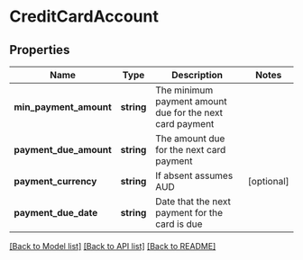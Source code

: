 # CreditCardAccount

## Properties
Name | Type | Description | Notes
------------ | ------------- | ------------- | -------------
**min_payment_amount** | **string** | The minimum payment amount due for the next card payment | 
**payment_due_amount** | **string** | The amount due for the next card payment | 
**payment_currency** | **string** | If absent assumes AUD | [optional] 
**payment_due_date** | **string** | Date that the next payment for the card is due | 

[[Back to Model list]](../README.md#documentation-for-models) [[Back to API list]](../README.md#documentation-for-api-endpoints) [[Back to README]](../README.md)

